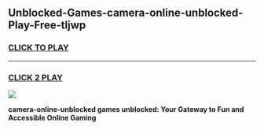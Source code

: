 
## Unblocked-Games-camera-online-unblocked-Play-Free-tljwp
<h3>
<a href="https://premium76.site?title=camera-online-unblocked&ref=20M">CLICK TO PLAY</a></h3>
<hr>

<h3>
<a href="https://premium76.site?title=camera-online-unblocked&ref=20M">CLICK 2 PLAY</a>
  
</h3>

<a href="https://premium76.site?title=camera-online-unblocked&ref=19M"><img src="https://clearcache.store/games.png"></a>


**camera-online-unblocked games unblocked: Your Gateway to Fun and Accessible Online Gaming**
